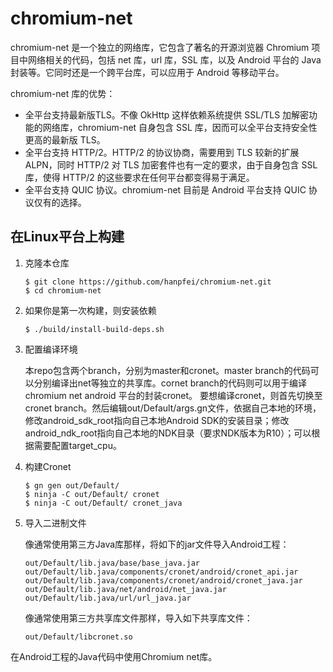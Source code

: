 chromium-net
==========

chromium-net 是一个独立的网络库，它包含了著名的开源浏览器 Chromium 项目中网络相关的代码，包括 net 库，url 库，SSL 库，以及 Android 平台的 Java 封装等。它同时还是一个跨平台库，可以应用于 Android 等移动平台。

chromium-net 库的优势：
 * 全平台支持最新版TLS。不像 OkHttp 这样依赖系统提供 SSL/TLS 加解密功能的网络库，chromium-net 自身包含 SSL 库，因而可以全平台支持安全性更高的最新版 TLS。
 * 全平台支持 HTTP/2。HTTP/2 的协议协商，需要用到 TLS 较新的扩展 ALPN，同时 HTTP/2 对 TLS 加密套件也有一定的要求，由于自身包含 SSL 库，使得 HTTP/2 的这些要求在任何平台都变得易于满足。
* 全平台支持 QUIC 协议。chromium-net 目前是 Android 平台支持 QUIC 协议仅有的选择。

在Linux平台上构建
-----------------

1. 克隆本仓库
   ```
   $ git clone https://github.com/hanpfei/chromium-net.git
   $ cd chromium-net
   ```

2. 如果你是第一次构建，则安装依赖
   ```
   $ ./build/install-build-deps.sh
   ```

3. 配置编译环境

   本repo包含两个branch，分别为master和cronet。master branch的代码可以分别编译出net等独立的共享库。cornet branch的代码则可以用于编译    chromium net android 平台的封装cronet。
   要想编译cronet，则首先切换至cronet branch。然后编辑out/Default/args.gn文件，依据自己本地的环境，修改android_sdk_root指向自己本地Android SDK的安装目录；修改android_ndk_root指向自己本地的NDK目录（要求NDK版本为R10）；可以根据需要配置target_cpu。

4. 构建Cronet
   ```
   $ gn gen out/Default/
   $ ninja -C out/Default/ cronet
   $ ninja -C out/Default/ cronet_java
   ```
5. 导入二进制文件

   像通常使用第三方Java库那样，将如下的jar文件导入Android工程：
   ```
   out/Default/lib.java/base/base_java.jar
   out/Default/lib.java/components/cronet/android/cronet_api.jar
   out/Default/lib.java/components/cronet/android/cronet_java.jar
   out/Default/lib.java/net/android/net_java.jar
   out/Default/lib.java/url/url_java.jar
   ```

   像通常使用第三方共享库文件那样，导入如下共享库文件：

   ```
   out/Default/libcronet.so
   ```

在Android工程的Java代码中使用Chromium net库。
